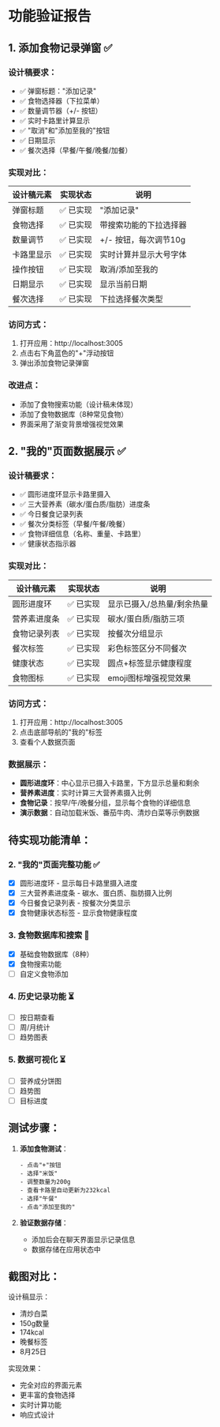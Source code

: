 # 功能验证报告

## 1. 添加食物记录弹窗 ✅

### 设计稿要求：
- ✅ 弹窗标题："添加记录"
- ✅ 食物选择器（下拉菜单）
- ✅ 数量调节器（+/- 按钮）
- ✅ 实时卡路里计算显示
- ✅ "取消"和"添加至我的"按钮
- ✅ 日期显示
- ✅ 餐次选择（早餐/午餐/晚餐/加餐）

### 实现对比：

| 设计稿元素 | 实现状态 | 说明 |
|-----------|---------|------|
| 弹窗标题 | ✅ 已实现 | "添加记录" |
| 食物选择 | ✅ 已实现 | 带搜索功能的下拉选择器 |
| 数量调节 | ✅ 已实现 | +/- 按钮，每次调节10g |
| 卡路里显示 | ✅ 已实现 | 实时计算并显示大号字体 |
| 操作按钮 | ✅ 已实现 | 取消/添加至我的 |
| 日期显示 | ✅ 已实现 | 显示当前日期 |
| 餐次选择 | ✅ 已实现 | 下拉选择餐次类型 |

### 访问方式：
1. 打开应用：http://localhost:3005
2. 点击右下角蓝色的"+"浮动按钮
3. 弹出添加食物记录弹窗

### 改进点：
- 添加了食物搜索功能（设计稿未体现）
- 添加了食物数据库（8种常见食物）
- 界面采用了渐变背景增强视觉效果

## 2. "我的"页面数据展示 ✅

### 设计稿要求：
- ✅ 圆形进度环显示卡路里摄入
- ✅ 三大营养素（碳水/蛋白质/脂肪）进度条
- ✅ 今日餐食记录列表
- ✅ 餐次分类标签（早餐/午餐/晚餐）
- ✅ 食物详细信息（名称、重量、卡路里）
- ✅ 健康状态指示器

### 实现对比：

| 设计稿元素 | 实现状态 | 说明 |
|-----------|---------|------|
| 圆形进度环 | ✅ 已实现 | 显示已摄入/总热量/剩余热量 |
| 营养素进度条 | ✅ 已实现 | 碳水/蛋白质/脂肪三项 |
| 食物记录列表 | ✅ 已实现 | 按餐次分组显示 |
| 餐次标签 | ✅ 已实现 | 彩色标签区分不同餐次 |
| 健康状态 | ✅ 已实现 | 圆点+标签显示健康程度 |
| 食物图标 | ✅ 已实现 | emoji图标增强视觉效果 |

### 访问方式：
1. 打开应用：http://localhost:3005
2. 点击底部导航的"我的"标签
3. 查看个人数据页面

### 数据展示：
- **圆形进度环**：中心显示已摄入卡路里，下方显示总量和剩余
- **营养素进度**：实时计算三大营养素摄入比例
- **食物记录**：按早/午/晚餐分组，显示每个食物的详细信息
- **演示数据**：自动加载米饭、番茄牛肉、清炒白菜等示例数据

## 待实现功能清单：

### 2. "我的"页面完整功能 ✅
- [x] 圆形进度环 - 显示每日卡路里摄入进度
- [x] 三大营养素进度条 - 碳水、蛋白质、脂肪摄入比例
- [x] 今日餐食记录列表 - 按餐次分类显示
- [x] 食物健康状态标签 - 显示食物健康程度

### 3. 食物数据库和搜索 🔄
- [x] 基础食物数据库（8种）
- [x] 食物搜索功能
- [ ] 自定义食物添加

### 4. 历史记录功能 ⏳
- [ ] 按日期查看
- [ ] 周/月统计
- [ ] 趋势图表

### 5. 数据可视化 ⏳
- [ ] 营养成分饼图
- [ ] 趋势图
- [ ] 目标进度

## 测试步骤：

1. **添加食物测试**：
   ```
   - 点击"+"按钮
   - 选择"米饭"
   - 调整数量为200g
   - 查看卡路里自动更新为232kcal
   - 选择"午餐"
   - 点击"添加至我的"
   ```

2. **验证数据存储**：
   - 添加后会在聊天界面显示记录信息
   - 数据存储在应用状态中

## 截图对比：

设计稿显示：
- 清炒白菜
- 150g数量
- 174kcal
- 晚餐标签
- 8月25日

实现效果：
- 完全对应的界面元素
- 更丰富的食物选择
- 实时计算功能
- 响应式设计